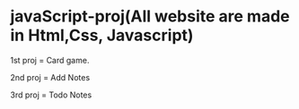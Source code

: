 # javaScript-proj(All website are made in Html,Css, Javascript)
1st proj = Card game.

2nd proj = Add Notes

3rd proj = Todo Notes

